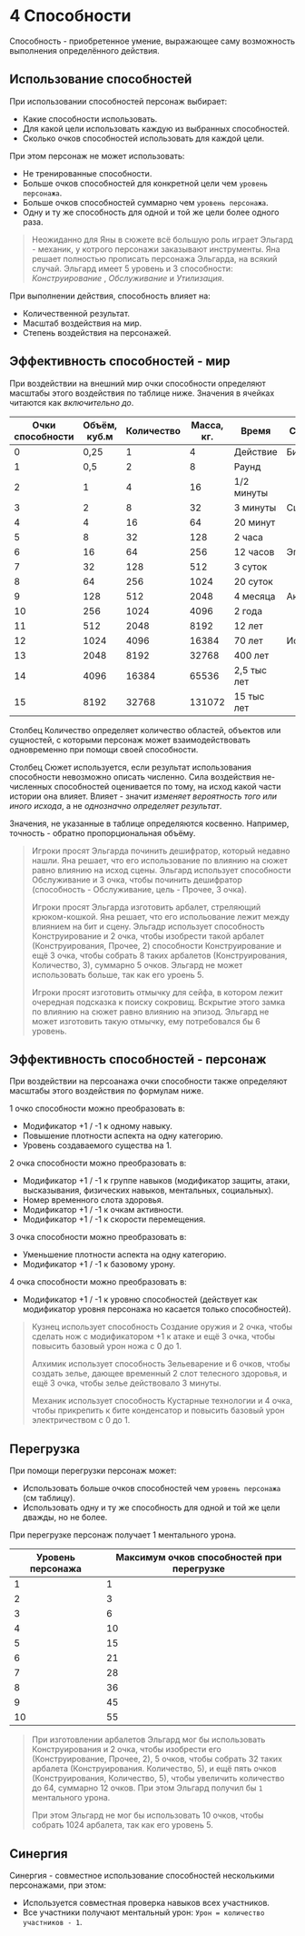 # 4 Способности

Способность - приобретенное умение, выражающее саму возможность выполнения определённого действия.

## Использование способностей

При использовании способностей персонаж выбирает:
- Какие способности использовать.
- Для какой цели использовать каждую из выбранных способностей.
- Сколько очков способностей использовать для каждой цели.

При этом персонаж не может использовать:
- Не тренированные способности.
- Больше очков способностей для конкретной цели чем `уровень персонажа`.
- Больше очков способностей суммарно чем `уровень персонажа`.
- Одну и ту же способность для одной и той же цели более одного раза.

>Неожиданно для Яны в сюжете всё большую роль играет Эльгард - механик, у котрого персонажи заказывают инструменты.
>Яна решает полностью прописать персонажа Эльгарда, на всякий случай.
>Эльгард имеет 5 уровень и 3 способности: _Конструирование_ , _Обслуживание_ и _Утилизация_.

При выполнении действия, способность влияет на:
- Количественной результат.
- Масштаб воздействия на мир.
- Степень воздействия на персонажей.

## Эффективность способностей - мир

При воздействии на внешний мир очки способности определяют масштабы этого воздействия по таблице ниже. 
Значения в ячейках читаются как _включительно до_.

Очки способности | Объём, куб.м | Количество | Масса, кг. | Время | Сюжет
-|-|-|-|-|-
0 | 0,25 | 1 | 4 | Действие | Бит
1 | 0,5 | 2 | 8 | Раунд | 
2 | 1 | 4 | 16 | 1/2 минуты | 
3 | 2 | 8 | 32 | 3 минуты | Сцена
4 | 4 | 16 | 64 | 20 минут | 
5 | 8 | 32 | 128 | 2 часа | 
6 | 16 | 64 | 256 | 12 часов | Эпизод
7 | 32 | 128 | 512 | 3 суток | 
8 | 64 | 256 | 1024 | 20 суток | 
9 | 128 | 512 | 2048 | 4 месяца | Акт
10 | 256 | 1024 | 4096 | 2 года | 
11 | 512 | 2048 | 8192 | 12 лет | 
12 | 1024 | 4096 | 16384 | 70 лет | История
13 | 2048 | 8192 | 32768 | 400 лет | 
14 | 4096 | 16384 | 65536 | 2,5 тыс лет | 
15 | 8192 | 32768 | 131072 | 15 тыс лет | 

Столбец Количество определяет количество областей, объектов или сущностей,
с которыми персонаж может взаимодействовать одновременно при помощи своей способности.

Столбец Сюжет используется, если результат использования способности невозможно описать численно.
Сила воздействия не-численных способностей оценивается по тому, на исход какой части истории она влияет.
Влияет - значит _изменяет вероятность того или иного исхода_, а не _однозначно определяет результат_.

Значения, не указанные в таблице определяются косвенно. Например, точность - обратно пропорциональная объёму.

>Игроки просят Эльгарда починить дешифратор, который недавно нашли.
>Яна решает, что его использование по влиянию на сюжет равно влиянию на исход сцены.
>Эльгард использует способности Обслуживание и 3 очка, чтобы починить дешифратор
>(способность - Обслуживание, цель - Прочее, 3 очка).
>
>Игроки просят Эльгарда изготовить арбалет, стреляющий крюком-кошкой.
>Яна решает, что его испольование лежит между влиянием на бит и сцену.
>Эльгадр использует способность Конструирование и 2 очка, чтобы изобрести такой арбалет (Конструирования, Прочее, 2)
>способности Конструирование и ещё 3 очка, чтобы собрать 8 таких арбалетов (Конструирования, Количество, 3), суммарно 5 очков. 
>Эльгард не может использовать больше, так как его уроень 5.
>
>Игроки просят изготовить отмычку для сейфа, в котором лежит очередная подсказка к поиску сокровищ.
>Вскрытие этого замка по влиянию на сюжет равно влиянию на эпизод.
>Эльгард не может изготовить такую отмычку, ему потребовался бы 6 уровень.

## Эффективность способностей - персонаж

При воздействии на персоанажа очки способности также определяют масштабы этого воздействия по формулам ниже. 

1 очко способности можно преобразовать в:
- Модификатор +1 / -1 к одному навыку.
- Повышение плотности аспекта на одну категорию.
- Уровень создаваемого существа на 1.

2 очка способности можно преобразовать в:
- Модификатор +1 / -1 к группе навыков (модификатор защиты, атаки, высказывания, физических навыков, ментальных, социальных).
- Номер временного слота здоровья.
- Модификатор +1 / -1 к очкам активности.
- Модификатор +1 / -1 к скорости перемещения.

3 очка способности можно преобразовать в:
- Уменьшение плотности аспекта на одну категорию.
- Модификатор +1 / -1 к базовому урону.

4 очка способности можно преобразовать в:
- Модификатор +1 / -1 к уровню способностей (действует как модификатор уровня персонажа но касается только способностей).

>Кузнец использует способность Создание оружия и 2 очка, чтобы сделать нож с модификатором +1 к атаке
>и ещё 3 очка, чтобы повысить базовый урон ножа с 0 до 1.
>
>Алхимик использует способность Зельеварение и 6 очков, чтобы создать зелье, дающее временный 2 слот телесного здоровья,
>и ещё 3 очка, чтобы зелье действовало 3 минуты.
>
>Механик использует способность Кустарные технологии и 4 очка, чтобы прикрепить к бите конденсатор
>и повысить базовый урон электричеством с 0 до 1.

## Перегрузка

При помощи перегрузки персонаж может:
- Использовать больше очков способностей чем `уровень персонажа` (см таблицу).
- Использовать одну и ту же способность для одной и той же цели дважды, но не более.

При перегрузке персонаж получает 1 ментального урона.

Уровень персонажа | Максимум очков способностей при перегрузке
-|-
1 | 1
2 | 3
3 | 6
4 | 10
5 | 15
6 | 21
7 | 28
8 | 36
9 | 45
10 | 55

>При изготовлении арбалетов Эльгард мог бы использовать 
>Конструирования и 2 очка, чтобы изобрести его (Конструирование, Прочее, 2),
>5 очков, чтобы собрать 32 таких арбалета (Конструирования. Количество, 5),
>и ещё пять очков (Конструирования, Количество, 5), чтобы увеличить количество до 64, 
>суммарно 12 очков. При этом Эльгард получил бы `1` ментального урона.
>
>При этом Эльгард не мог бы использовать 10 очков, чтобы собрать 1024 арбалета, так как его уровень 5.

## Синергия

Синергия - совместное использование способностей несколькими персонажами, при этом:
- Используется совместная проверка навыков всех участников.
- Все участники получают ментальный урон: `Урон = количество участников - 1`.